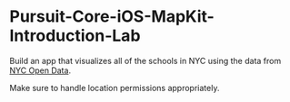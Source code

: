 # Pursuit-Core-iOS-MapKit-Introduction-Lab

Build an app that visualizes all of the schools in NYC using the data from [NYC Open Data](https://data.cityofnewyork.us/resource/uq7m-95z8.json).

Make sure to handle location permissions appropriately.
